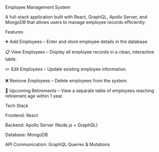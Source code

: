 Employee Management System

A full-stack application built with React, GraphQL, Apollo Server, and MongoDB that allows users to manage employee records efficiently.

Features

➕ Add Employees – Enter and store employee details in the database.

📋 View Employees – Display all employee records in a clean, interactive table.

✏️ Edit Employees – Update existing employee information.

❌ Remove Employees – Delete employees from the system.

🎯 Upcoming Retirements – View a separate table of employees reaching retirement age within 1 year.

Tech Stack

Frontend: React

Backend: Apollo Server (Node.js + GraphQL)

Database: MongoDB

API Communication: GraphQL Queries & Mutations

